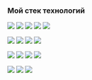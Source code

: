 ### Мой стек технологий

<img src="https://img.shields.io/badge/HTML-lightblue?style=for-the-badge&logo=HTML5&logoColor=red"/> <img src="https://img.shields.io/badge/CSS3-lightblue?style=for-the-badge&logo=CSS3&logoColor=563d7c"/> <img src="https://img.shields.io/badge/Sass-lightblue?style=for-the-badge&logo=Sass&logoColor=CC6699"/> <img src="https://img.shields.io/badge/Bootstrap-lightblue?style=for-the-badge&logo=Bootstrap&logoColor=7952B3"/> <img src="https://img.shields.io/badge/Tailwind CSS-lightblue?style=for-the-badge&logo=Tailwind CSS&logoColor=06B6D4"/>

<img src="https://img.shields.io/badge/JavaScript-lightblue?style=for-the-badge&logo=JavaScript&logoColor=F7DF1E"/> <img src="https://img.shields.io/badge/TypeScript-lightblue?style=for-the-badge&logo=TypeScript&logoColor=3178C6"/> <img src="https://img.shields.io/badge/React-lightblue?style=for-the-badge&logo=React&logoColor=61DAFB"/> <img src="https://img.shields.io/badge/Redux-lightblue?style=for-the-badge&logo=Redux&logoColor=764ABC"/>

<img src="https://img.shields.io/badge/Figma-lightblue?style=for-the-badge&logo=Figma&logoColor=F24E1E"/> <img src="https://img.shields.io/badge/Git-lightblue?style=for-the-badge&logo=Git&logoColor=F05032"/> <img src="https://img.shields.io/badge/npm-lightblue?style=for-the-badge&logo=npm&logoColor=CB3837"/> <img src="https://img.shields.io/badge/Node.js-lightblue?style=for-the-badge&logo=Node.js&logoColor=339933"/>

<img src="https://img.shields.io/badge/eslint-lightblue?style=for-the-badge&logo=eslint&logoColor=F24E1E"/> <img src="https://img.shields.io/badge/prettier-lightblue?style=for-the-badge&logo=prettier&logoColor=F05032"/> <img src="https://img.shields.io/badge/storybook-lightblue?style=for-the-badge&logo=storybook&logoColor=CB3837"/>
